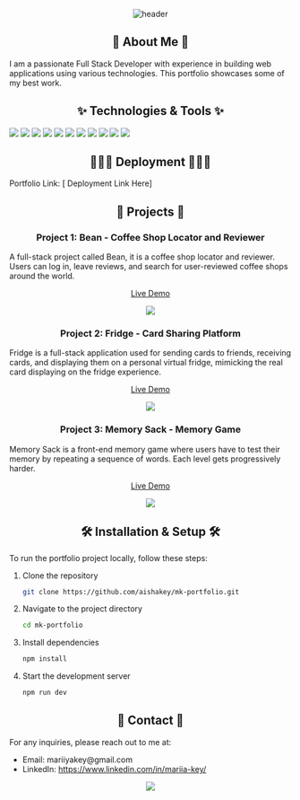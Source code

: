 <p align="center">
  <img src="https://capsule-render.vercel.app/api?type=venom&color=0:FFC0CB,100:FF69B4&height=200&section=header&text=Welcome%20to%20Maria%20Key's%20Developer%20Portfolio&fontSize=40&fontAlignY=40&fontAlign=50" alt="header"/>
</p>

<h2 align="center">🌸 About Me 🌸</h2>

<p align="left">I am a passionate Full Stack Developer with experience in building web applications using various technologies. This portfolio showcases some of my best work.</p>

<h2 align="center">✨ Technologies & Tools ✨</h2>

<p align="left">
  <img src="https://img.shields.io/badge/JavaScript-F7DF1E?style=for-the-badge&logo=javascript&logoColor=black"/>
  <img src="https://img.shields.io/badge/React-20232A?style=for-the-badge&logo=react&logoColor=61DAFB"/>
  <img src="https://img.shields.io/badge/Next.js-000000?style=for-the-badge&logo=nextdotjs&logoColor=white"/>
  <img src="https://img.shields.io/badge/Node.js-339933?style=for-the-badge&logo=nodedotjs&logoColor=white"/>
  <img src="https://img.shields.io/badge/Express.js-000000?style=for-the-badge&logo=express&logoColor=white"/>
  <img src="https://img.shields.io/badge/MongoDB-4EA94B?style=for-the-badge&logo=mongodb&logoColor=white"/>
  <img src="https://img.shields.io/badge/HTML5-E34F26?style=for-the-badge&logo=html5&logoColor=white"/>
  <img src="https://img.shields.io/badge/CSS3-1572B6?style=for-the-badge&logo=css3&logoColor=white"/>
  <img src="https://img.shields.io/badge/Tailwind_CSS-38B2AC?style=for-the-badge&logo=tailwind-css&logoColor=white"/>
  <img src="https://img.shields.io/badge/Git-F05032?style=for-the-badge&logo=git&logoColor=white"/>
  <img src="https://img.shields.io/badge/AWS-232F3E?style=for-the-badge&logo=amazon-aws&logoColor=white"/>
</p>

<h2 align="center">👩🏼‍💻 Deployment 👩🏼‍💻</h2>

<p align="left">Portfolio Link: [ Deployment Link Here]</p>

<h2 align="center">📁 Projects 📁</h2>

<h3 align="center">Project 1: Bean - Coffee Shop Locator and Reviewer</h3>

<p align="left">
A full-stack project called Bean, it is a coffee shop locator and reviewer. Users can log in, leave reviews, and search for user-reviewed coffee shops around the world.
</p>

<p align="center">
  <a href="https://bean-coffeeshop-finder.netlify.app/">Live Demo</a>
</p>

<p align="center">
  <img src="https://capsule-render.vercel.app/api?type=soft&color=gradient&text=Bean%20-%20Coffee%20Shop%20Locator%20and%20Reviewer&fontSize=30&fontAlignY=40&fontAlign=70"/>
</p>

<h3 align="center">Project 2: Fridge - Card Sharing Platform</h3>

<p align="left">
Fridge is a full-stack application used for sending cards to friends, receiving cards, and displaying them on a personal virtual fridge, mimicking the real card displaying on the fridge experience.
</p>

<p align="center">
  <a href="https://fridge-card-sharing-platform.vercel.app/">Live Demo</a>
</p>

<p align="center">
  <img src="https://capsule-render.vercel.app/api?type=soft&color=gradient&text=Fridge%20-%20Card%20Sharing%20Platform&fontSize=30&fontAlignY=40&fontAlign=70"/>
</p>

<h3 align="center">Project 3: Memory Sack - Memory Game</h3>

<p align="left">
Memory Sack is a front-end memory game where users have to test their memory by repeating a sequence of words. Each level gets progressively harder.
</p>

<p align="center">
  <a href="https://memory-sack-game.vercel.app/">Live Demo</a>
</p>

<p align="center">
  <img src="https://capsule-render.vercel.app/api?type=soft&color=gradient&text=Memory%20Sack%20-%20Memory%20Game&fontSize=30&fontAlignY=40&fontAlign=70"/>
</p>

<h2 align="center">🛠️ Installation & Setup 🛠️</h2>

<p align="left">To run the portfolio project locally, follow these steps:</p>

1. Clone the repository
   ```bash
   git clone https://github.com/aishakey/mk-portfolio.git
   ```
2. Navigate to the project directory
   ```bash
   cd mk-portfolio
   ```
3. Install dependencies
   ```bash
   npm install
   ```
4. Start the development server
   ```bash
   npm run dev
   ```

<h2 align="center">💌 Contact 💌</h2>
<p align="left">
For any inquiries, please reach out to me at:
<ul>
  <li>Email: mariiyakey@gmail.com</li>
  <li>LinkedIn: <a href="https://www.linkedin.com/in/mariia-key/">https://www.linkedin.com/in/mariia-key/</a></li>
</ul>
</p>
<p align="center">
  <img src="https://capsule-render.vercel.app/api?type=waving&color=gradient&height=100&section=footer"/>
</p>
